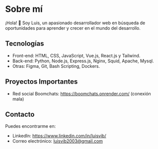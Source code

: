 # Sobre mí

¡Hola! 👋 Soy Luis, un apasionado desarrollador web en búsqueda de oportunidades para aprender y crecer en el mundo del desarrollo. 

## Tecnologías

- Front-end: HTML, CSS, JavaScript, Vue.js, React.js y Tailwind.
- Back-end: Python, Node.js, Express.js, Nginx, Squid, Apache, Mysql.
- Otras: Figma, Git, Bash Scripting, Dockers.

## Proyectos Importantes
- Red social Boomchats: https://boomchats.onrender.com/ (conexión mala)

## Contacto

Puedes encontrarme en:

- LinkedIn: https://www.linkedin.com/in/luisvib/
- Correo electrónico: luisvib2003@gmail.com
